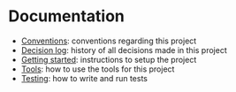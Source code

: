 Documentation
=============

* [Conventions](conventions.md): conventions regarding this project
* [Decision log](decision_log.md): history of all decisions made in this project
* [Getting started](getting_started.md): instructions to setup the project
* [Tools](toolbox.md): how to use the tools for this project
* [Testing](testing.md): how to write and run tests